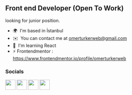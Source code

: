  Front end Developer (Open To Work)
-------------------

 looking for junior position.

* 🌍  I'm based in İstanbul
* ✉️  You can contact me at [omerturkerweb@gmail.com](mailto:omerturkerweb@gmail.com)
* 🧠  I'm learning React
* ⚡ Frontendmentor : https://www.frontendmentor.io/profile/omerturkerweb


### Socials

<p align="left"> <a href="https://www.github.com/omerturkerweb" target="_blank" rel="noreferrer"><img src="https://raw.githubusercontent.com/danielcranney/readme-generator/main/public/icons/socials/github.svg" width="32" height="32" /></a> <a href="http://www.instagram.com/omerturker.dev" target="_blank" rel="noreferrer"><img src="https://raw.githubusercontent.com/danielcranney/readme-generator/main/public/icons/socials/instagram.svg" width="32" height="32" /></a> <a href="https://www.linkedin.com/in/ömer-türker-44a28124b/" target="_blank" rel="noreferrer"><img src="https://raw.githubusercontent.com/danielcranney/readme-generator/main/public/icons/socials/linkedin.svg" width="32" height="32" /></a> <a href="https://www.twitter.com/omerturkerweb" target="_blank" rel="noreferrer"><img src="https://raw.githubusercontent.com/danielcranney/readme-generator/main/public/icons/socials/twitter.svg" width="32" height="32" /></a></p>
